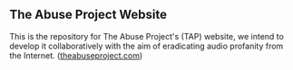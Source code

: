 ## The Abuse Project Website

This is the repository for The Abuse Project's (TAP) website, we intend to develop it collaboratively with the aim of eradicating audio profanity from the Internet. ([theabuseproject.com](http://www.theabuseproject.com))